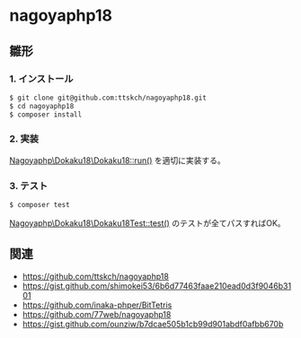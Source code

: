 # nagoyaphp18

## 雛形

### 1. インストール

```bash
$ git clone git@github.com:ttskch/nagoyaphp18.git
$ cd nagoyaphp18
$ composer install
```

### 2. 実装

[Nagoyaphp\Dokaku18\Dokaku18::run()](/src/Dokaku18.php#L9) を適切に実装する。

### 3. テスト

```bash
$ composer test
```

[Nagoyaphp\Dokaku18\Dokaku18Test::test()](/tests/Dokaku18Test.php#L24) のテストが全てパスすればOK。

## 関連

- https://github.com/ttskch/nagoyaphp18
- https://gist.github.com/shimokei53/6b6d77463faae210ead0d3f9046b3101
- https://github.com/inaka-phper/BitTetris
- https://github.com/77web/nagoyaphp18
- https://gist.github.com/ounziw/b7dcae505b1cb99d901abdf0afbb670b
